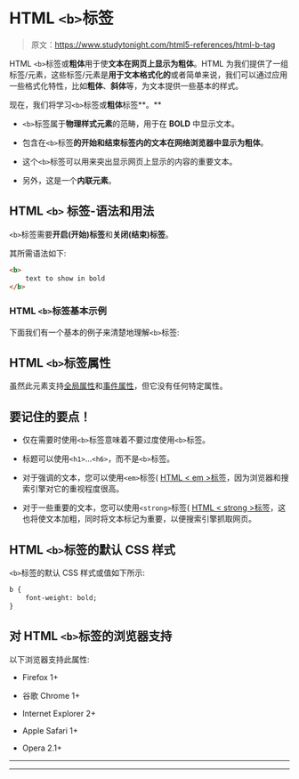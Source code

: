 # HTML `<b>`标签

> 原文：<https://www.studytonight.com/html5-references/html-b-tag>

HTML `<b>`标签或**粗体**用于使**文本在网页上显示为粗体**。HTML 为我们提供了一组标签/元素，这些标签/元素是**用于文本格式化的**或者简单来说，我们可以通过应用一些格式化特性，比如**粗体**、**斜体**等，为文本提供一些基本的样式。

现在，我们将学习`<b>`标签或**粗体**标签**。**

*   `<b>`标签属于**物理样式元素**的范畴，用于在 **BOLD** 中显示文本。

*   包含在`<b>`标签**的开始和结束标签内的文本在网络浏览器中显示为粗体**。

*   这个`<b>`标签可以用来突出显示网页上显示的内容的重要文本。

*   另外，这是一个**内联元素**。

## HTML **`<b>`** 标签-语法和用法

`<b>`标签需要**开启(开始)标签**和**关闭(结束)标签**。

其所需语法如下:

```html
<b>
    text to show in bold
</b> 
```

### HTML `<b>`标签基本示例

下面我们有一个基本的例子来清楚地理解`<b>`标签:

## HTML `<b>`标签属性

虽然此元素支持[全局属性](https://www.studytonight.com/html5-references/html-global-attributes)和[事件属性](https://www.studytonight.com/html5-references/html-event-attributes)，但它没有任何特定属性。

## 要记住的要点！

*   仅在需要时使用`<b>`标签意味着不要过度使用`<b>`标签。

*   标题可以使用`<h1>`...`<h6>`，而不是`<b>`标签。

*   对于强调的文本，您可以使用`<em>`标签( [HTML < em >标签](https://www.studytonight.com/html5-references/html-em-tag)，因为浏览器和搜索引擎对它的重视程度很高。

*   对于一些重要的文本，您可以使用`<strong>`标签( [HTML < strong >标签](https://www.studytonight.com/html5-references/html-strong-tag)，这也将使文本加粗，同时将文本标记为重要，以便搜索引擎抓取网页。

## HTML `<b>`标签的默认 CSS 样式

`<b>`标签的默认 CSS 样式或值如下所示:

```html
b {
    font-weight: bold;
}
```

## 对 HTML `<b>`标签的浏览器支持

以下浏览器支持此属性:

*   Firefox 1+

*   谷歌 Chrome 1+

*   Internet Explorer 2+

*   Apple Safari 1+

*   Opera 2.1+

* * *

* * *